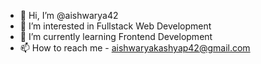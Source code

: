 - 👋 Hi, I’m @aishwarya42
- 👀 I’m interested in Fullstack Web Development
- 🌱 I’m currently learning Frontend Development
- 📫 How to reach me - aishwaryakashyap42@gmail.com

<!---
aishwarya42/aishwarya42 is a ✨ special ✨ repository because its `README.md` (this file) appears on your GitHub profile.
You can click the Preview link to take a look at your changes.
--->
